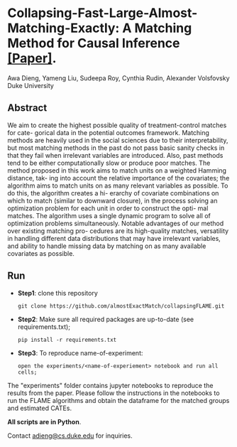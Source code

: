 # Collapsing-Fast-Large-Almost-Matching-Exactly: A Matching Method for Causal Inference [[Paper]](https://arxiv.org/list/stat.ML/recent). 
Awa Dieng, Yameng Liu, Sudeepa Roy, Cynthia Rudin, Alexander Volsfovsky 
Duke University

## Abstract
We aim to create the highest possible quality of treatment-control matches for cate- gorical data in the potential outcomes framework. Matching methods are heavily used in the social sciences due to their interpretability, but most matching methods in the past do not pass basic sanity checks in that they fail when irrelevant variables are introduced. Also, past methods tend to be either computationally slow or produce poor matches. The method proposed in this work aims to match units on a weighted Hamming distance, tak- ing into account the relative importance of the covariates; the algorithm aims to match units on as many relevant variables as possible. To do this, the algorithm creates a hi- erarchy of covariate combinations on which to match (similar to downward closure), in the process solving an optimization problem for each unit in order to construct the opti- mal matches. The algorithm uses a single dynamic program to solve all of optimization problems simultaneously. Notable advantages of our method over existing matching pro- cedures are its high-quality matches, versatility in handling different data distributions that may have irrelevant variables, and ability to handle missing data by matching on as many available covariates as possible.

## Run
* **Step1**: clone this repository

      git clone https://github.com/almostExactMatch/collapsingFLAME.git
      
* **Step2**: Make sure all required packages are up-to-date (see requirements.txt);
      
      pip install -r requirements.txt

* **Step3**: To reproduce name-of-experiment: 
 
      open the experiments/<name-of-experiement> notebook and run all cells;
      
The "experiments" folder contains jupyter notebooks to reproduce the results from the paper.
Please follow the instructions in the notebooks to run the FLAME algorithms and obtain the dataframe for the matched groups and estimated CATEs.

**All scripts are in Python**.

Contact adieng@cs.duke.edu for inquiries.
